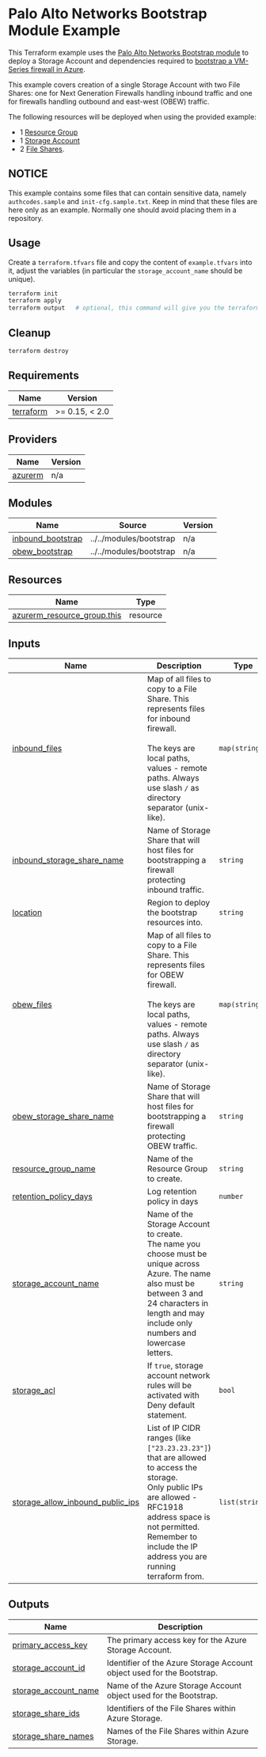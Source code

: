 # Palo Alto Networks Bootstrap Module Example

This Terraform example uses the [Palo Alto Networks Bootstrap module](../../modules/bootstrap/README.md) to deploy a Storage Account and dependencies required
to [bootstrap a VM-Series firewall in Azure](https://docs.paloaltonetworks.com/vm-series/10-2/vm-series-deployment/bootstrap-the-vm-series-firewall/bootstrap-the-vm-series-firewall-in-azure).

This example covers creation of a single Storage Account with two File Shares: one for Next Generation Firewalls handling inbound traffic and one for firewalls handling outbound and east-west (OBEW) traffic.

The following resources will be deployed when using the provided example:
* 1 [Resource Group](https://docs.microsoft.com/en-us/azure/azure-resource-manager/management/manage-resource-groups-portal#what-is-a-resource-group)
* 1 [Storage Account](https://docs.microsoft.com/en-us/azure/storage/common/storage-account-overview)
* 2 [File Shares](https://docs.microsoft.com/en-us/azure/storage/files/storage-files-introduction#:~:text=Azure%20Files%20offers%20fully%20managed,cloud%20or%20on%2Dpremises%20deployments).

## NOTICE

This example contains some files that can contain sensitive data, namely `authcodes.sample` and `init-cfg.sample.txt`. Keep in mind that these files are here only as an example. Normally one should avoid placing them in a repository.

## Usage

Create a `terraform.tfvars` file and copy the content of `example.tfvars` into it, adjust the variables (in particular the `storage_account_name` should be unique).

```sh
terraform init
terraform apply
terraform output   # optional, this command will give you the terraform output only
```

## Cleanup

```sh
terraform destroy
```

<!-- BEGINNING OF PRE-COMMIT-TERRAFORM DOCS HOOK -->
## Requirements

| Name | Version |
|------|---------|
| <a name="requirement_terraform"></a> [terraform](#requirement\_terraform) | >= 0.15, < 2.0 |

## Providers

| Name | Version |
|------|---------|
| <a name="provider_azurerm"></a> [azurerm](#provider\_azurerm) | n/a |

## Modules

| Name | Source | Version |
|------|--------|---------|
| <a name="module_inbound_bootstrap"></a> [inbound\_bootstrap](#module\_inbound\_bootstrap) | ../../modules/bootstrap | n/a |
| <a name="module_obew_bootstrap"></a> [obew\_bootstrap](#module\_obew\_bootstrap) | ../../modules/bootstrap | n/a |

## Resources

| Name | Type |
|------|------|
| [azurerm_resource_group.this](https://registry.terraform.io/providers/hashicorp/azurerm/latest/docs/resources/resource_group) | resource |

## Inputs

| Name | Description | Type | Default | Required |
|------|-------------|------|---------|:--------:|
| <a name="input_inbound_files"></a> [inbound\_files](#input\_inbound\_files) | Map of all files to copy to a File Share. This represents files for inbound firewall.<br><br>The keys are local paths, values - remote paths. Always use slash `/` as directory separator (unix-like). | `map(string)` | `{}` | no |
| <a name="input_inbound_storage_share_name"></a> [inbound\_storage\_share\_name](#input\_inbound\_storage\_share\_name) | Name of Storage Share that will host files for bootstrapping a firewall protecting inbound traffic. | `string` | n/a | yes |
| <a name="input_location"></a> [location](#input\_location) | Region to deploy the bootstrap resources into. | `string` | n/a | yes |
| <a name="input_obew_files"></a> [obew\_files](#input\_obew\_files) | Map of all files to copy to a File Share. This represents files for OBEW firewall.<br><br>The keys are local paths, values - remote paths. Always use slash `/` as directory separator (unix-like). | `map(string)` | `{}` | no |
| <a name="input_obew_storage_share_name"></a> [obew\_storage\_share\_name](#input\_obew\_storage\_share\_name) | Name of Storage Share that will host files for bootstrapping a firewall protecting OBEW traffic. | `string` | n/a | yes |
| <a name="input_resource_group_name"></a> [resource\_group\_name](#input\_resource\_group\_name) | Name of the Resource Group to create. | `string` | n/a | yes |
| <a name="input_retention_policy_days"></a> [retention\_policy\_days](#input\_retention\_policy\_days) | Log retention policy in days | `number` | n/a | yes |
| <a name="input_storage_account_name"></a> [storage\_account\_name](#input\_storage\_account\_name) | Name of the Storage Account to create.<br>The name you choose must be unique across Azure. The name also must be between 3 and 24 characters in length and may include only numbers and lowercase letters. | `string` | n/a | yes |
| <a name="input_storage_acl"></a> [storage\_acl](#input\_storage\_acl) | If `true`, storage account network rules will be activated with Deny default statement. | `bool` | n/a | yes |
| <a name="input_storage_allow_inbound_public_ips"></a> [storage\_allow\_inbound\_public\_ips](#input\_storage\_allow\_inbound\_public\_ips) | List of IP CIDR ranges (like `["23.23.23.23"]`) that are allowed to access the storage.<br>Only public IPs are allowed - RFC1918 address space is not permitted.<br>Remember to include the IP address you are running terraform from. | `list(string)` | `null` | no |

## Outputs

| Name | Description |
|------|-------------|
| <a name="output_primary_access_key"></a> [primary\_access\_key](#output\_primary\_access\_key) | The primary access key for the Azure Storage Account. |
| <a name="output_storage_account_id"></a> [storage\_account\_id](#output\_storage\_account\_id) | Identifier of the Azure Storage Account object used for the Bootstrap. |
| <a name="output_storage_account_name"></a> [storage\_account\_name](#output\_storage\_account\_name) | Name of the Azure Storage Account object used for the Bootstrap. |
| <a name="output_storage_share_ids"></a> [storage\_share\_ids](#output\_storage\_share\_ids) | Identifiers of the File Shares within Azure Storage. |
| <a name="output_storage_share_names"></a> [storage\_share\_names](#output\_storage\_share\_names) | Names of the File Shares within Azure Storage. |
<!-- END OF PRE-COMMIT-TERRAFORM DOCS HOOK -->